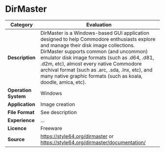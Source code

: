# DirMaster

| Category | Evaluation |
| --- | --- |
| **Description**  | DirMaster is a Windows-based GUI application designed to help Commodore enthusiasts explore and manage their disk image collections. DirMaster supports common (and uncommon) emulator disk image formats (such as .d64, .d81, .d2m, etc), almost every native Commodore archival format (such as .arc, .sda, .lnx, etc), and many native graphic formats (such as koala, doodle, amica, etc). |
| **Operation System**  | Windows  |
| **Application**  | Image creation |
| **File Format** | See description |
| **Experience** | ... |
| **Licence** | Freeware |
| **Source** | 	https://style64.org/dirmaster or https://style64.org/dirmaster/documentation/ |
